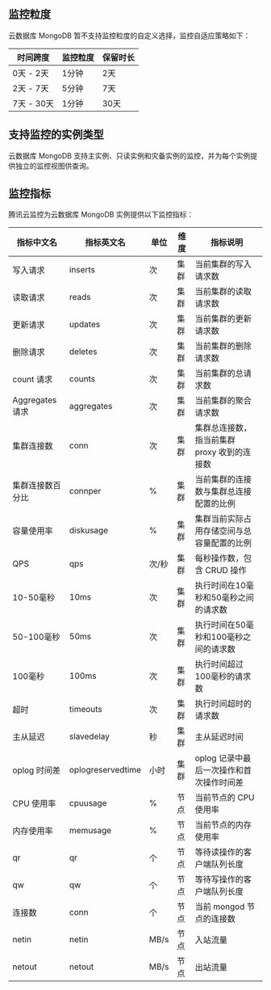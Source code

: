## 监控粒度
云数据库 MongoDB 暂不支持监控粒度的自定义选择，监控自适应策略如下：

| 时间跨度 | 监控粒度 | 保留时长 |
| -------- | -------- | -------- |
| 0天 - 2天   | 1分钟     | 2天      |
| 2天 - 7天  | 5分钟     | 7天      |
| 7天 - 30天 | 1分钟       | 30天     |

## 支持监控的实例类型

云数据库 MongoDB 支持主实例、只读实例和灾备实例的监控，并为每个实例提供独立的监控视图供查询。

## 监控指标

腾讯云监控为云数据库 MongoDB 实例提供以下监控指标：

| 指标中文名       | 指标英文名        | 单位  | 维度 | 指标说明                                   |
| ---------------- | ----------------- | ----- | ---- | ------------------------------------------ |
| 写入请求         | inserts           | 次    | 集群 | 当前集群的写入请求数                       |
| 读取请求         | reads             | 次    | 集群 | 当前集群的读取请求数                       |
| 更新请求         | updates           | 次    | 集群 | 当前集群的更新请求数                       |
| 删除请求         | deletes           | 次    | 集群 | 当前集群的删除请求数                       |
| count 请求        | counts            | 次    | 集群 | 当前集群的总请求数                         |
| Aggregates 请求   | aggregates        | 次    | 集群 | 当前集群的聚合请求数                       |
| 集群连接数       | conn              | 次    | 集群 | 集群总连接数，指当前集群 proxy 收到的连接数  |
| 集群连接数百分比 | connper           | %     | 集群 | 当前集群的连接数与集群总连接配置的比例     |
| 容量使用率       | diskusage         | %     | 集群 | 集群当前实际占用存储空间与总容量配置的比例 |
| QPS              | qps               | 次/秒 | 集群 | 每秒操作数，包含 CRUD 操作                   |
| 10-50毫秒        | 10ms              | 次    | 集群 | 执行时间在10毫秒和50毫秒之间的请求数       |
| 50-100毫秒       | 50ms              | 次    | 集群 | 执行时间在50毫秒和100毫秒之间的请求数      |
| 100毫秒          | 100ms             | 次    | 集群 | 执行时间超过100毫秒的请求数                |
| 超时             | timeouts          | 次    | 集群 | 执行时间超时的请求数                       |
| 主从延迟         | slavedelay        | 秒    | 集群 | 主从延迟时间                               |
| oplog 时间差      | oplogreservedtime | 小时  | 集群 | oplog 记录中最后一次操作和首次操作时间差    |
| CPU 使用率        | cpuusage          | %     | 节点 | 当前节点的 CPU 使用率                        |
| 内存使用率       | memusage          | %     | 节点 | 当前节点的内存使用率                       |
| qr               | qr                | 个    | 节点 | 等待读操作的客户端队列长度                 |
| qw               | qw                | 个    | 节点 | 等待写操作的客户端队列长度                 |
| 连接数           | conn              | 个    | 节点 | 当前 mongod 节点的连接数                     |
| netin            | netin             | MB/s  | 节点 | 入站流量                                   |
| netout           | netout            | MB/s  | 节点 | 出站流量                                   |
